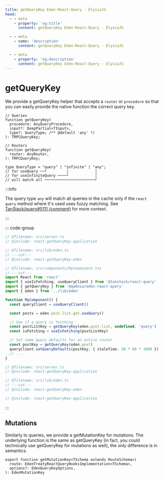 ```yaml
---
title: getQueryKey Eden-React-Query - ElysiaJS
head:
  - - meta
    - property: 'og:title'
      content: getQueryKey Eden-React-Query - ElysiaJS

  - - meta
    - name: 'description'
      content: getQueryKey Eden-React-Query - ElysiaJS

  - - meta
    - property: 'og:description'
      content: getQueryKey Eden-React-Query - ElysiaJS
---
```


# getQueryKey

<template>

```typescript twoslash include react-getQueryKey-application
import { Elysia, t } from 'elysia'
import { batchPlugin } from '@ap0nia/eden-react-query'

export const app = new Elysia().use(batchPlugin()).get('/post/list', () => {
  return []
})

export type App = typeof app
```

```typescript twoslash include react-getQueryKey-eden
// @noErrors
import { createEdenTreatyReactQuery, httpBatchLink } from '@ap0nia/eden-react-query'
import type { App } from '../server'

export const eden = createEdenTreatyReactQuery<App>()

export const client = eden.createClient({
  links: [
    httpBatchLink({
      domain: 'http://localhost:3000',
    }),
  ],
})
```

</template>

We provide a getQueryKey helper that accepts a `router` or `procedure` so that you can easily provide the native function the correct query key.

```tsx
// Queries
function getQueryKey(
  procedure: AnyQueryProcedure,
  input?: DeepPartial<TInput>,
  type?: QueryType; /** @default 'any' */
): TRPCQueryKey;

// Routers
function getQueryKey(
  router: AnyRouter,
): TRPCQueryKey;

type QueryType = "query" | "infinite" | "any";
// for useQuery ──┘         │            │
// for useInfiniteQuery ────┘            │
// will match all ───────────────────────┘
```

:::info

The query type `any` will match all queries in the cache only if the `react query` method where it's used uses fuzzy matching.
See [TanStack/query#5111 (comment)](https://github.com/TanStack/query/issues/5111#issuecomment-1464864361) for more context.

:::

::: code-group

```typescript twoslash [src/components/MyComponent.tsx]
// @filename: src/server.ts
// @include: react-getQueryKey-application

// @filename: src/lib/eden.ts
// ---cut---
// @include: react-getQueryKey-eden

// @filename: src/components/MyComponent.tsx
// ---cut---
import React from 'react'
import { useIsFetching, useQueryClient } from '@tanstack/react-query'
import { getQueryKey } from '@ap0nia/eden-react-query'
import { eden } from '../lib/eden'

function MyComponent() {
  const queryClient = useQueryClient()

  const posts = eden.post.list.get.useQuery()

  // See if a query is fetching
  const postListKey = getQueryKey(eden.post.list, undefined, 'query')
  const isFetching = useIsFetching(postListKey)

  // Set some query defaults for an entire router
  const postKey = getQueryKey(eden.post)
  queryClient.setQueryDefaults(postKey, { staleTime: 30 * 60 * 1000 })
  // ...
}
```

```typescript twoslash [src/lib/eden.ts]
// @filename: src/server.ts
// @include: react-getQueryKey-application

// @filename: src/lib/eden.ts
// ---cut---
// @include: react-getQueryKey-eden
```

```typescript twoslash [src/server.ts]
// @include: react-getQueryKey-application
```

:::

## Mutations

Similarly to queries, we provide a getMutationKey for mutations.
The underlying function is the same as getQueryKey (in fact, you could technically use getQueryKey for mutations as well),
the only difference is in semantics.

```tsx
export function getMutationKey<TSchema extends RouteSchema>(
  route: EdenTreatyReactQueryHooksImplementation<TSchema>,
  options?: EdenQueryKeyOptions,
): EdenMutationKey
```
